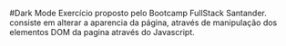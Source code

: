 #Dark Mode
Exercício proposto pelo Bootcamp FullStack Santander.
consiste em alterar a aparencia da página, através de manipulação dos elementos DOM da pagina através do Javascript.